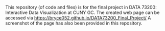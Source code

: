 This repository (of code and files) is for the final project in DATA 73200: Interactive Data Visualization at CUNY GC. 
The created web page can be accessed via https://bryce052.github.io/DATA73200_Final_Project/
A screenshot of the page has also been provided in this repository. 
